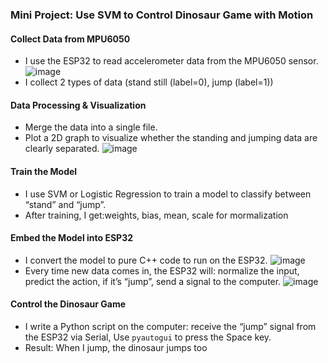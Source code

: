 ### Mini Project: Use SVM to Control Dinosaur Game with Motion
#### Collect Data from MPU6050
- I use the ESP32 to read accelerometer data from the MPU6050 sensor.
  ![image](https://github.com/user-attachments/assets/710f00ff-d440-4943-af21-3f01ba71db38)
- I collect 2 types of data (stand still (label=0), jump (label=1))
#### Data Processing & Visualization
- Merge the data into a single file.
- Plot a 2D graph to visualize whether the standing and jumping data are clearly separated.
  ![image](https://github.com/user-attachments/assets/9849b859-f10d-4208-92e2-2115bbd2e810)
#### Train the Model
- I use SVM or Logistic Regression to train a model to classify between “stand” and “jump”.
- After training, I get:weights, bias, mean, scale for mormalization
#### Embed the Model into ESP32
- I convert the model to pure C++ code to run on the ESP32.
![image](https://github.com/user-attachments/assets/608ad4aa-6607-4640-a6b9-8750d1f4a84b)
- Every time new data comes in, the ESP32 will: normalize the input, predict the action, if it’s “jump”, send a signal to the computer.
![image](https://github.com/user-attachments/assets/768968f8-e518-49f0-be33-2f61e4d1b7f5)
#### Control the Dinosaur Game
- I write a Python script on the computer: receive the “jump” signal from the ESP32 via Serial, Use ``pyautogui`` to press the Space key.
- Result: When I jump, the dinosaur jumps too
